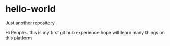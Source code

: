 # hello-world
Just another repository

Hi People.. this is my first git hub experience
hope will learn many things on this platform
